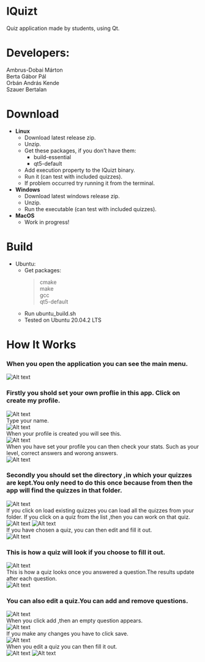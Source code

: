 # IQuizt
Quiz application made by students, using Qt.

# Developers:  
Ambrus-Dobai Márton  
Berta Gábor Pál  
Orbán András Kende  
Szauer Bertalan  

# Download  
- **Linux**
  - Download latest release zip.
  - Unzip.
  - Get these packages, if you don't have them:
    - build-essential
    - qt5-default
  - Add execution property to the IQuizt binary.
  - Run it (can test with included quizzes).
  - If problem occurred try running it from the terminal.
- **Windows**
  - Download latest windows release zip.
  - Unzip.
  - Run the executable (can test with included quizzes).
- **MacOS**
  - Work in progress!

# Build
- Ubuntu:
  - Get packages:  
    > cmake  
    > make  
    > gcc  
    > qt5-default  
  - Run ubuntu_build.sh
  - Tested on Ubuntu 20.04.2 LTS

# How It Works  
### When you open the application you can see the main menu.  
![Alt text](assets/pics/menu.png?raw=true "menu.png")  
### Firstly you shold set your own proflie in this app. Click on **create my profile**.   
![Alt text](assets/pics/profile.png?raw=true "profile.png")  
Type your name.  
![Alt text](assets/pics/profile2.png?raw=true "profile2.png")  
When your profile is created you will see this.   
![Alt text](assets/pics/profile3.png?raw=true "profile3.png")   
When you have set your profile you can then check your stats. Such as your level, correct answers and  worong answers.  
![Alt text](assets/pics/profile4.png?raw=true "profile4.png")  
### Secondly you should set the directory ,in which your quizzes are kept.You only need to do this once because from then the app will find the quizzes in that folder.   
![Alt text](assets/pics/set.png?raw=true "set.png")  
If you click on load existing quizzes you can load all the quizzes from your folder. If you click on a quiz from the list ,then you can work on that quiz.  
![Alt text](assets/pics/load.png?raw=true "load.png") ![Alt text](assets/pics/click.png?raw=true "click.png")  
If you have chosen a quiz, you can then edit and fill it out.  
![Alt text](assets/pics/fill.png?raw=true "fill.png")  
### This is how a quiz will look if you choose to fill it out.  
![Alt text](assets/pics/fill2.png?raw=true "fill2.png")     
This is how a quiz looks once you answered a question.The results update after each question.  
![Alt text](assets/pics/fill3.png?raw=true "fill3.png")   
### You can also edit a quiz.You can add and remove questions.  
![Alt text](assets/pics/edit.png?raw=true "edit.png")  
When you click add ,then an empty question appears.  
![Alt text](assets/pics/edit2.png?raw=true "edit2.png")  
If you make any changes you have to click save.  
![Alt text](assets/pics/save.png?raw=true "save.png")  
When you edit a quiz you can then fill it out.  
![Alt text](assets/pics/edit3.png?raw=true "edit3.png") ![Alt text](assets/pics/fill4.png?raw=true "fill4.png")
